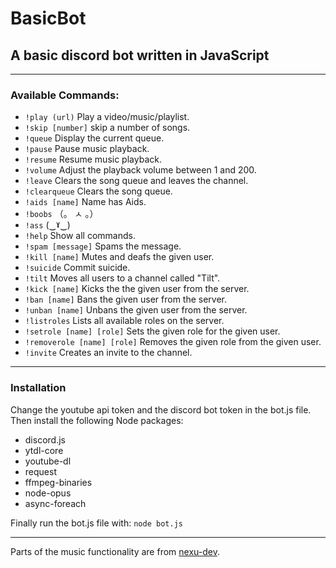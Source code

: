 # BasicBot
## A basic discord bot written in JavaScript
------------------------
### Available Commands:
- `!play (url)` Play a video/music/playlist.
- ``!skip [number]`` skip a number of songs.
- ``!queue`` Display the current queue.
- ``!pause`` Pause music playback.
- ``!resume`` Resume music playback.
- ``!volume`` Adjust the playback volume between 1 and 200.
- ``!leave`` Clears the song queue and leaves the channel.
- ``!clearqueue`` Clears the song queue.
- ``!aids [name]`` Name has Aids.
- ``!boobs`` （。 ㅅ  。）
- ``!ass`` (‿ˠ‿)
- ``!help`` Show all commands.
- ``!spam [message]`` Spams the message.
- ``!kill [name]`` Mutes and deafs the given user.
- ``!suicide`` Commit suicide.
- ``!tilt`` Moves all users to a channel called "Tilt".
- ``!kick [name]`` Kicks the the given user from the server.
- ``!ban [name]`` Bans the given user from the server.
- ``!unban [name]`` Unbans the given user from the server.
- ``!listroles`` Lists all available roles on the server.
- ``!setrole [name] [role]`` Sets the given role for the given user.
- ``!removerole [name] [role]`` Removes the given role from the given user.
- ``!invite`` Creates an invite to the channel.    

-------------------------------------
### Installation
Change the youtube api token and the discord bot token in the bot.js file.
Then install the following Node packages:
- discord.js
- ytdl-core
- youtube-dl
- request
- ffmpeg-binaries
- node-opus
- async-foreach

Finally run the bot.js file with: ``node bot.js``

---------------------------------------------
Parts of the music functionality are from [nexu-dev](https://github.com/nexu-dev/discord.js-music).
